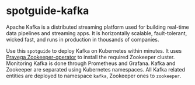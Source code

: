 # spotguide-kafka

Apache Kafka is a distributed streaming platform used for building real-time data pipelines and streaming apps. It is horizontally scalable, fault-tolerant, wicked fast, and runs in production in thousands of companies.

Use this `spotguide` to deploy Kafka on Kubernetes within minutes.
It uses [Pravega Zookeeper-operator](https://github.com/pravega/zookeeper-operator) to install the required Zookeeper cluster.
Monitoring Kafka is done through Prometheus and Grafana.
Kafka and Zookeeper are separated using Kubernetes namespaces.
All Kafka related entities are deployed to namespace `kafka`, Zookeeper ones to `zookeeper`.